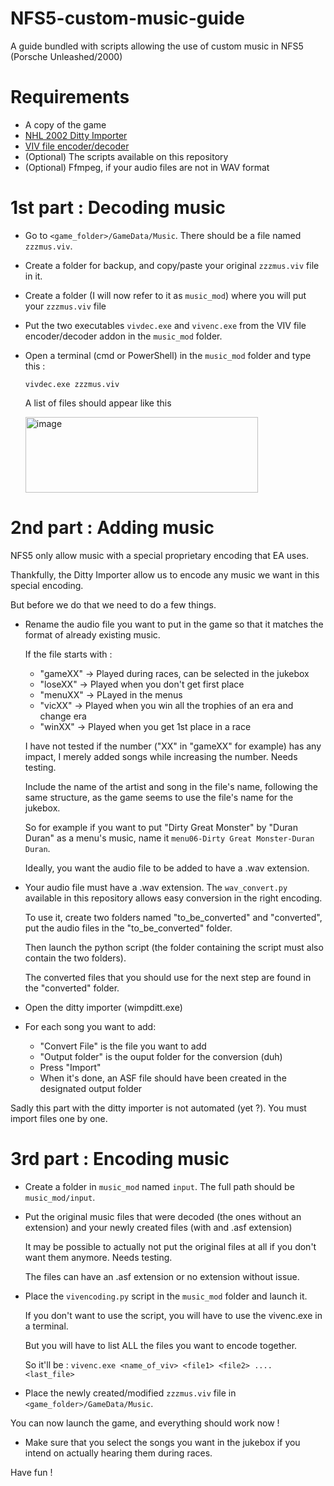 # NFS5-custom-music-guide
A guide bundled with scripts allowing the use of custom music in NFS5 (Porsche Unleashed/2000)

# Requirements
- A copy of the game
- [NHL 2002 Ditty Importer](https://ditty-importer.softag.com/)
- [VIV file encoder/decoder](https://www.nfsaddons.com/downloads/nfshp/tools/7236/viv-file-decoderencoder.html)
- (Optional) The scripts available on this repository
- (Optional) Ffmpeg, if your audio files are not in WAV format

# 1st part : Decoding music
* Go to `<game_folder>/GameData/Music`. There should be a file named `zzzmus.viv`.
* Create a folder for backup, and copy/paste your original `zzzmus.viv` file in it.
* Create a folder (I will now refer to it as `music_mod`) where you will put your `zzzmus.viv` file
* Put the two executables `vivdec.exe` and `vivenc.exe` from the VIV file encoder/decoder addon in the `music_mod` folder.
* Open a terminal (cmd or PowerShell) in the `music_mod` folder and type this :

  `vivdec.exe zzzmus.viv`

  A list of files should appear like this

  <img width="372" height="121" alt="image" src="https://github.com/user-attachments/assets/87b60f38-082d-4370-a9ce-14715b31cbb3" />

# 2nd part : Adding music
NFS5 only allow music with a special proprietary encoding that EA uses. 

Thankfully, the Ditty Importer allow us to encode any music we want in this special encoding.

But before we do that we need to do a few things.

* Rename the audio file you want to put in the game so that it matches the format of already existing music.

  If the file starts with :

  * "gameXX" -> Played during races, can be selected in the jukebox
  * "loseXX" -> Played when you don't get first place
  * "menuXX" -> PLayed in the menus
  * "vicXX" -> Played when you win all the trophies of an era and change era
  * "winXX" -> Played when you get 1st place in a race

  I have not tested if the number ("XX" in "gameXX" for example) has any impact, I merely added songs while increasing the number. Needs testing.

  Include the name of the artist and song in the file's name, following the same structure, as the game seems to use the file's name for the jukebox.

  So for example if you want to put "Dirty Great Monster" by "Duran Duran" as a menu's music, name it `menu06-Dirty Great Monster-Duran Duran`.

  Ideally, you want the audio file to be added to have a .wav extension.

* Your audio file must have a .wav extension. The `wav_convert.py` available in this repository allows easy conversion in the right encoding.

  To use it, create two folders named "to_be_converted" and "converted", put the audio files in the "to_be_converted" folder.

  Then launch the python script (the folder containing the script must also contain the two folders).

  The converted files that you should use for the next step are found in the "converted" folder.

* Open the ditty importer (wimpditt.exe)
* For each song you want to add:
  * "Convert File" is the file you want to add
  * "Output folder" is the ouput folder for the conversion (duh)
  * Press "Import"
  * When it's done, an ASF file should have been created in the designated output folder

Sadly this part with the ditty importer is not automated (yet ?). You must import files one by one.

# 3rd part : Encoding music

* Create a folder in `music_mod` named `input`. The full path should be `music_mod/input`.
* Put the original music files that were decoded (the ones without an extension) and your newly created files (with and .asf extension)

  It may be possible to actually not put the original files at all if you don't want them anymore. Needs testing.

  The files can have an .asf extension or no extension without issue.

* Place the `vivencoding.py` script in the `music_mod` folder and launch it.

  If you don't want to use the script, you will have to use the vivenc.exe in a terminal.

  But you will have to list ALL the files you want to encode together.

  So it'll be : `vivenc.exe <name_of_viv> <file1> <file2> .... <last_file>`

* Place the newly created/modified `zzzmus.viv` file in `<game_folder>/GameData/Music`.

You can now launch the game, and everything should work now !

* Make sure that you select the songs you want in the jukebox if you intend on actually hearing them during races.

Have fun !

